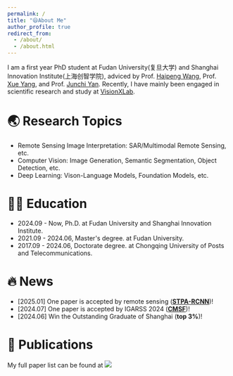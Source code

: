 ```yaml
---
permalink: /
title: "😄About Me"
author_profile: true
redirect_from: 
  - /about/
  - /about.html
---
```


I am a first year PhD student at Fudan University(复旦大学) and Shanghai Innovation Institute(上海创智学院), adviced by Prof. [Haipeng Wang](http://www.it.fudan.edu.cn/Data/View/1051), Prof. [Xue Yang](https://yangxue.site/), and Prof. [Junchi Yan](https://thinklab.sjtu.edu.cn/). Recently, I have mainly been engaged in scientific research and study at [VisionXLab](https://github.com/VisionXLab).

🌏 Research Topics
======
* Remote Sensing Image Interpretation: SAR/Multimodal Remote Sensing, etc.
* Computer Vision: Image Generation, Semantic Segmentation, Object Detection, etc.
* Deep Learning: Vison-Language Models, Foundation Models, etc.


👨‍🎓 Education
======
* 2024.09 - Now, Ph.D. at Fudan University and Shanghai Innovation Institute.
* 2021.09 - 2024.06, Master's degree. at Fudan University.
* 2017.09 - 2024.06, Doctorate degree. at Chongqing University of Posts and Telecommunications.

🔥 News
======
* [2025.01] One paper is accepted by remote sensing (**[STPA-RCNN](https://www.mdpi.com/2072-4292/17/1/112)**)!
* [2024.07] One paper is accepted by IGARSS 2024 (**[CMSF](https://ieeexplore.ieee.org/stamp/stamp.jsp?tp=&arnumber=10641325)**)!
* [2024.06] Win the Outstanding Graduate of Shanghai (**top 3%**)!

📝 Publications
======
My full paper list can be found at <a href="https://scholar.google.com/citations?user=GA0gV5cAAAAJ&hl=zh-CN">
  <img src="https://img.shields.io/badge/Citations-27-4285F4?logo=google-scholar&logoColor=white">
</a>




